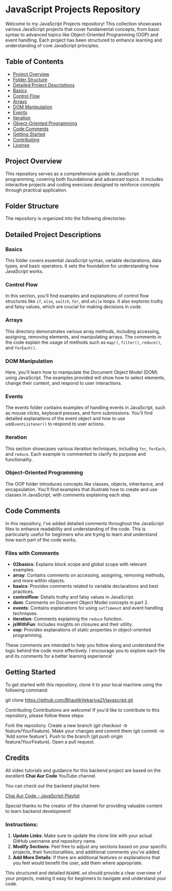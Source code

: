 # JavaScript Projects Repository

Welcome to my JavaScript Projects repository! This collection showcases various JavaScript projects that cover fundamental concepts, from basic syntax to advanced topics like Object-Oriented Programming (OOP) and event handling. Each project has been structured to enhance learning and understanding of core JavaScript principles.

## Table of Contents

- [Project Overview](#project-overview)
- [Folder Structure](#folder-structure)
- [Detailed Project Descriptions](#detailed-project-descriptions)
- [Basics](#basics)
- [Control Flow](#control-flow)
- [Arrays](#arrays)
- [DOM Manipulation](#dom-manipulation)
- [Events](#events)
- [Iteration](#iteration)
- [Object-Oriented Programming](#object-oriented-programming)
- [Code Comments](#code-comments)
- [Getting Started](#getting-started)
- [Contributing](#contributing)
- [License](#license)

## Project Overview

This repository serves as a comprehensive guide to JavaScript programming, covering both foundational and advanced topics. It includes interactive projects and coding exercises designed to reinforce concepts through practical application.

## Folder Structure

The repository is organized into the following directories:


## Detailed Project Descriptions

### Basics

This folder covers essential JavaScript syntax, variable declarations, data types, and basic operators. It sets the foundation for understanding how JavaScript works.

### Control Flow

In this section, you'll find examples and explanations of control flow structures like `if`, `else`, `switch`, `for`, and `while` loops. It also explores truthy and falsy values, which are crucial for making decisions in code.

### Arrays

This directory demonstrates various array methods, including accessing, assigning, removing elements, and manipulating arrays. The comments in the code explain the usage of methods such as `map()`, `filter()`, `reduce()`, and `forEach()`.

### DOM Manipulation

Here, you'll learn how to manipulate the Document Object Model (DOM) using JavaScript. The examples provided will show how to select elements, change their content, and respond to user interactions.

### Events

The events folder contains examples of handling events in JavaScript, such as mouse clicks, keyboard presses, and form submissions. You'll find detailed explanations of the event object and how to use `addEventListener()` to respond to user actions.

### Iteration

This section showcases various iteration techniques, including `for`, `forEach`, and `reduce`. Each example is commented to clarify its purpose and functionality.

### Object-Oriented Programming

The OOP folder introduces concepts like classes, objects, inheritance, and encapsulation. You'll find examples that illustrate how to create and use classes in JavaScript, with comments explaining each step.

## Code Comments

In this repository, I've added detailed comments throughout the JavaScript files to enhance readability and understanding of the code. This is particularly useful for beginners who are trying to learn and understand how each part of the code works.

### Files with Comments

- **02basics**: Explains block scope and global scope with relevant examples.
- **array**: Contains comments on accessing, assigning, removing methods, and more within objects.
- **basics**: Provides comments related to variable declarations and best practices.
- **controlflow**: Details truthy and falsy values in JavaScript.
- **dom**: Comments on Document Object Model concepts in part 2.
- **events**: Contains explanations for using `setTimeout` and event handling techniques.
- **iteration**: Comments explaining the `reduce` function.
- **jsWithFun**: Includes insights on closures and their utility.
- **oop**: Provides explanations of static properties in object-oriented programming.

These comments are intended to help you follow along and understand the logic behind the code more effectively. I encourage you to explore each file and its comments for a better learning experience!

## Getting Started

To get started with this repository, clone it to your local machine using the following command:

git clone https://github.com/BhautikVekariya21/javascript.git

Contributing
Contributions are welcome! If you'd like to contribute to this repository, please follow these steps:

Fork the repository.
Create a new branch (git checkout -b feature/YourFeature).
Make your changes and commit them (git commit -m 'Add some feature').
Push to the branch (git push origin feature/YourFeature).
Open a pull request.

## Credits

All video tutorials and guidance for this backend project are based on the excellent **Chai Aur Code** YouTube channel.

You can check out the backend playlist here:

[Chai Aur Code - JavaScript Playlist](https://www.youtube.com/@chaiaurcode)

Special thanks to the creator of the channel for providing valuable content to learn backend development!

### Instructions:

1. **Update Links**: Make sure to update the clone link with your actual GitHub username and repository name.
2. **Modify Sections**: Feel free to adjust any sections based on your specific projects, their functionalities, and additional comments you’ve added.
3. **Add More Details**: If there are additional features or explanations that you feel would benefit the user, add them where appropriate.

This structured and detailed `README.md` should provide a clear overview of your projects, making it easy for beginners to navigate and understand your code.
